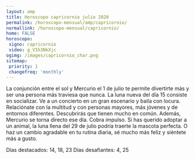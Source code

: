 ```yaml
---
layout: amp
title: Horoscopo capricornio julio 2020 
permalink: /horoscopo-mensual/amp/capricornio/
normallink: /horoscopo-mensual/capricornio/
home: FALSE
horoscopo:
 signo: capricornio
 video: g_VIh3NkXjc
ogimg: /images/capricornio_char.png
sitemap:
 priority: 1
 changefreq: 'monthly'
---
```



La conjunción entre el sol y Mercurio el 1 de julio te permite divertirte más y ser una persona más traviesa que nunca. La luna nueva del día 15 consiste en socializar. Ve a un concierto en un gran escenario y baila con locura. Relaciónate con la multitud y con personas mayores, más jóvenes y de entornos diferentes. Descubrirás que tienen mucho en común. Además, Mercurio se torna directo ese día. Cobra impulso. Si has querido adoptar a un animal, la luna llena del 29 de julio podría traerte la mascota perfecta. O haz un cambio agradable en tu rutina diaria, sé mucho más feliz y siéntete más a gusto. 

Días destacados: 14, 18, 23
Días desafiantes: 4, 25